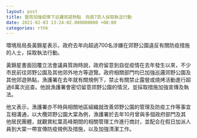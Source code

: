 ```yaml
---
layout: post
title: 當局加強疫情下巡邏郊遊熱點　向逾7百人採取執法行動
date: 2021-02-03 13:24:02.000000000 +08:00
categories: rthk
---
```


環境局局長黃錦星表示，政府去年向超過700名涉嫌在郊野公園違反有關防疫措施的人士，採取執法行動。

黃錦星書面回覆立法會議員質詢時說，政府留意到自從疫情在去年發生以來，不少市民前往郊野公園及其他郊外地方等遊覽。政府相關部門均已加強巡邏郊野公園及其他郊遊熱點，漁護署在去年就有關規例下，禁止有關禁止露營或燒烤活動進行超過6萬次巡查。他說漁護署會密切留意郊野公園的情況，並採取措施加強宣傳及執法。

他又表示，漁護署亦不時與相關地區組織就改善郊野公園的管理及防疫工作等事宜互相溝通，以大欖郊野公園大棠為例，漁護署於去年10月曾與多個政府部門及其他居民團體，就觀賞紅葉高峰期間的相關管理工作進行商討，並配合在假日加派人員到大棠一帶宣傳防疫規例及措施，以及加強清潔工作。
